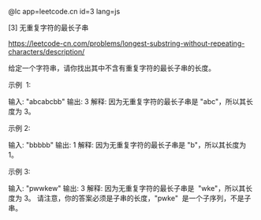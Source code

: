 @lc app=leetcode.cn id=3 lang=js

[3] 无重复字符的最长子串

https://leetcode-cn.com/problems/longest-substring-without-repeating-characters/description/

给定一个字符串，请你找出其中不含有重复字符的最长子串的长度。

示例  1:

输入: "abcabcbb"
输出: 3
解释: 因为无重复字符的最长子串是 "abc"，所以其长度为 3。

示例 2:

输入: "bbbbb"
输出: 1
解释: 因为无重复字符的最长子串是 "b"，所以其长度为 1。

示例 3:

输入: "pwwkew"
输出: 3
解释: 因为无重复字符的最长子串是  "wke"，所以其长度为 3。
请注意，你的答案必须是子串的长度，"pwke"  是一个子序列，不是子串。





